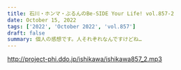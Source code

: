 ```yaml
---
title: 石川・ホンマ・ぶるんのBe-SIDE Your Life! vol.857-2
date: October 15, 2022
tags: ['2022', 'October 2022', 'vol.857']
draft: false
summary: 個人の感想です。人それぞれなんですけどね…
---
```


http://project-phi.ddo.jp/ishikawa/ishikawa857_2.mp3
